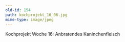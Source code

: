 ```yaml
---
old-id: 154
path: kochprojekt_16_06.jpg
mime-type: image/jpeg
---
```

Kochprojekt Woche 16:
Anbratendes Kaninchenfleisch
